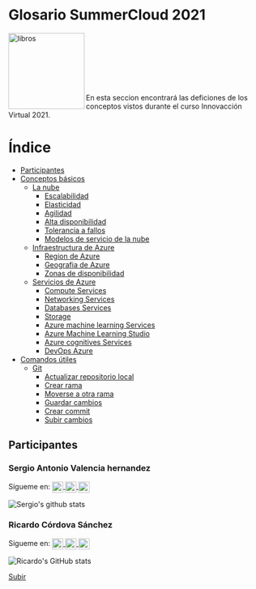 # Glosario SummerCloud 2021


<img align="left"  alt="libros"  width="150px" src=./Recursos/libros.png  />
<br />
<br />
<br /><br /><br /><br /><br />
En esta seccion encontrará las deficiones de los conceptos vistos durante el curso Innovacción Virtual 2021.

# Índice
- [Participantes](#participantes)
- [Conceptos básicos](./conceptos.md/#conceptos-básicos)
  - [La nube](./Datos/conceptos.md/#la-nube)
    - [Escalabilidad](./Datos/conceptos.md/#escalabilidad)
    - [Elasticidad](./Datos/conceptos.md/#elasticidad)
    - [Agilidad](./Datos/conceptos.md/#agilidad)
    - [Alta disponibilidad](./Datos/conceptos.md/#alta-disponibilidad)
    - [Tolerancia a fallos](./Datos/conceptos.md/#tolerancia-a-fallos)
    - [Modelos de servicio de la nube](./Datos/conceptos.md/#modelos-de-servicio-de-la-nube)
  - [Infraestructura de Azure](./Datos/conceptos.md/#infraestructura-de-azure)
    - [Region de Azure](./Datos/conceptos.md/#region-de-azure)
    - [Geografia de Azure](./Datos/conceptos.md/#geografia-de-azure)
    - [Zonas de disponibilidad](./Datos/conceptos.md/#Zonas-de-disponibilidad)
  - [Servicios de Azure](./Datos/conceptos.md/#servicios-de-azure)
    - [Compute Services](./Datos/conceptos.md/#compute-services)
    - [Networking Services](./Datos/conceptos.md/#networking-services)
    - [Databases Services](./Datos/conceptos.md/#databases-services)
    - [Storage](./Datos/conceptos.md/#storage)
    - [Azure machine learning Services](./Datos/conceptos.md/#azure-machine-learning-services)
    - [Azure Machine Learning Studio](./Datos/conceptos.md/#azure-machine-learning-studio)
    - [Azure cognitives Services](./Datos/conceptos.md/#azure-cognitives-services)
    - [DevOps Azure](./Datos/conceptos.md/#devops-azure)
- [Comandos útiles](./Datos/conceptos.md/#comandos-útiles)
  - [Git](./Datos/conceptos.md/#Git)
    -  [Actualizar repositorio local](./Datos/conceptos.md/#actualizar-repositorio-local)
    -  [Crear rama](./Datos/conceptos.md/#crear-rama)
    -  [Moverse a otra rama](./Datos/conceptos.md/#moverse-a-otra-rama)
    -  [Guardar cambios](./Datos/conceptos.md/#guardar-cambios)
    -  [Crear commit](./Datos/conceptos.md/#crear-commit)
    -  [Subir cambios](./Datos/conceptos.md/#subir-cambios)  

## Participantes
### Sergio Antonio Valencia hernandez
Sígueme en:
<a href="https://www.linkedin.com/in/seanvaer/">
  <img align="center" alt="LinkdeIn Sergio" width="22px" src="https://cdn.jsdelivr.net/npm/simple-icons@v3/icons/linkedin.svg" />
</a>
<a href="https://www.instagram.com/sergio16_vh12/">
  <img align="center" alt="Instagram Sergio" width="22px" src="https://cdn.jsdelivr.net/npm/simple-icons@v3/icons/instagram.svg" />
</a>
<a href="https://github.com/sergio-valhdz/">
  <img align="center" alt="Github Sergio" width="22px" src="https://cdn.jsdelivr.net/npm/simple-icons@v3/icons/github.svg" />
</a>

![Sergio's github stats](https://github-readme-stats.vercel.app/api?username=sergio-valhdz&hide_border=true&theme=material-palenight&show_icons=true)

### Ricardo Córdova Sánchez
Sígueme en:
<a href="https://www.linkedin.com/in/ricardo-cordova-62b915194/">
  <img align="center" alt="LinkdeIn Ricardo" width="22px" src="https://cdn.jsdelivr.net/npm/simple-icons@v3/icons/linkedin.svg" />
</a>
<a href="https://www.instagram.com/ricardo_sanchez0306/">
  <img align="center" alt="Instagram Ricardo" width="22px" src="https://cdn.jsdelivr.net/npm/simple-icons@v3/icons/instagram.svg" />
</a>
<a href="https://github.com/Ricardocor67/">
  <img align="center" alt="Github Ricardo" width="22px" src="https://cdn.jsdelivr.net/npm/simple-icons@v3/icons/github.svg" />
</a>

![Ricardo's GitHub stats](https://github-readme-stats.vercel.app/api?username=ricardocor67&theme=cobalt&hide_border=true&show_icons=true)


[Subir](#Glosario-SummerCloud-2021)
